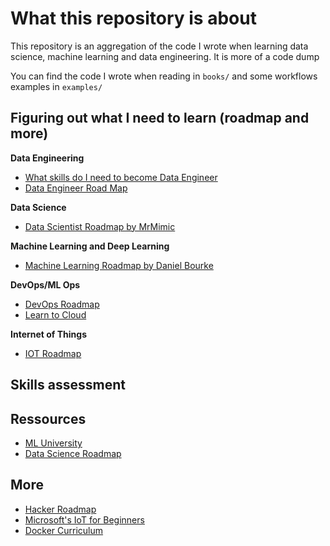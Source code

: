 # What this repository is about

This repository is an aggregation of the code I wrote when learning 
data science, machine learning and data engineering. It is more of a code dump

You can find the code I wrote when reading in ```books/``` and some workflows 
examples in ```examples/```


## Figuring out what I need to learn (roadmap and more)

**Data Engineering**

- [What skills do I need to become Data Engineer](https://dataengineering.wiki/FAQ/What+skills+do+I+need+to+become+a+Data+Engineer)
- [Data Engineer Road Map](https://github.com/datastacktv/data-engineer-roadmap)

**Data Science**
- [Data Scientist Roadmap by MrMimic](https://github.com/MrMimic/data-scientist-roadmap)


**Machine Learning and Deep Learning**

- [Machine Learning Roadmap by Daniel Bourke](https://github.com/mrdbourke/machine-learning-roadmap)

**DevOps/ML Ops**
- [DevOps Roadmap](https://roadmap.sh/devops)
- [Learn to Cloud](https://github.com/learntocloud/learn-to-cloud)

**Internet of Things**
- [IOT Roadmap](https://github.com/mahmoodfathy/IoT-Roadmap)


## Skills assessment


## Ressources

- [ML University](https://github.com/d0r1h/ML-University)
- [Data Science Roadmap](https://github.com/Moataz-Elmesmary/Data-Science-Roadmap)

## More

- [Hacker Roadmap](https://github.com/sundowndev/hacker-roadmap)
- [Microsoft's IoT for Beginners](https://github.com/microsoft/IoT-For-Beginners)
- [Docker Curriculum](https://github.com/prakhar1989/docker-curriculum)

